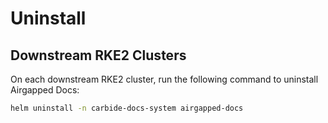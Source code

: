 # Uninstall

## Downstream RKE2 Clusters

On each downstream RKE2 cluster, run the following command to uninstall Airgapped Docs:

```bash
helm uninstall -n carbide-docs-system airgapped-docs
```

